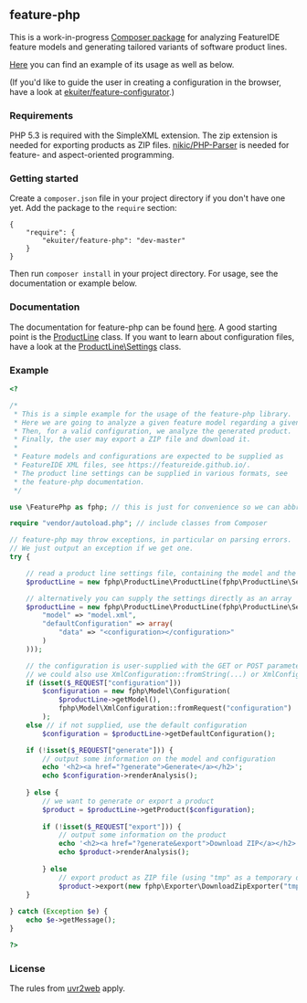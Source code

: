 ## feature-php

This is a work-in-progress [Composer package](https://packagist.org/packages/ekuiter/feature-php)
for analyzing FeatureIDE feature models and generating tailored variants of software product lines.

[Here](https://github.com/ekuiter/feature-example) you can find an example of its usage
as well as below.

(If you'd like to guide the user in creating a configuration in the browser, have a look at
[ekuiter/feature-configurator](https://github.com/ekuiter/feature-configurator).)


### Requirements

PHP 5.3 is required with the SimpleXML extension. The zip extension is needed for exporting products as ZIP files.
[nikic/PHP-Parser](https://github.com/nikic/PHP-Parser) is needed for feature- and aspect-oriented programming.

### Getting started

Create a `composer.json` file in your project directory if you don't have one yet.
Add the package to the `require` section:
```
{
    "require": {
        "ekuiter/feature-php": "dev-master"
    }
}
```
Then run `composer install` in your project directory. For usage, see the documentation or example below.

### Documentation

The documentation for feature-php can be found [here](http://ekuiter.github.io/feature-php). A good starting
point is the [ProductLine](http://ekuiter.github.io/feature-php/classes/FeaturePhp.ProductLine.ProductLine.html)
class. If you want to learn about configuration files, have a look at the
[ProductLine\Settings](http://ekuiter.github.io/feature-php/classes/FeaturePhp.ProductLine.Settings.html) class.

### Example

```php
<?

/*
 * This is a simple example for the usage of the feature-php library.
 * Here we are going to analyze a given feature model regarding a given configuration.
 * Then, for a valid configuration, we analyze the generated product.
 * Finally, the user may export a ZIP file and download it.
 * 
 * Feature models and configurations are expected to be supplied as
 * FeatureIDE XML files, see https://featureide.github.io/.
 * The product line settings can be supplied in various formats, see
 * the feature-php documentation.
 */

use \FeaturePhp as fphp; // this is just for convenience so we can abbreviate the prefix "FeaturePhp\" below

require "vendor/autoload.php"; // include classes from Composer

// feature-php may throw exceptions, in particular on parsing errors.
// We just output an exception if we get one.
try {

    // read a product line settings file, containing the model and the default configuration
    $productLine = new fphp\ProductLine\ProductLine(fphp\ProductLine\Settings::fromFile("config.json"));

    // alternatively you can supply the settings directly as an array
    $productLine = new fphp\ProductLine\ProductLine(fphp\ProductLine\Settings::fromArray(array(
        "model" => "model.xml",
        "defaultConfiguration" => array(
            "data" => "<configuration></configuration>"
        )
    )));

    // the configuration is user-supplied with the GET or POST parameter "configuration"
    // we could also use XmlConfiguration::fromString(...) or XmlConfiguration::fromFile(...)
    if (isset($_REQUEST["configuration"]))
        $configuration = new fphp\Model\Configuration(
            $productLine->getModel(),
            fphp\Model\XmlConfiguration::fromRequest("configuration")
        );
    else // if not supplied, use the default configuration
        $configuration = $productLine->getDefaultConfiguration();

    if (!isset($_REQUEST["generate"])) {
        // output some information on the model and configuration
        echo '<h2><a href="?generate">Generate</a></h2>';
        echo $configuration->renderAnalysis();
        
    } else {
        // we want to generate or export a product
        $product = $productLine->getProduct($configuration);
        
        if (!isset($_REQUEST["export"])) {
            // output some information on the product
            echo '<h2><a href="?generate&export">Download ZIP</a></h2>';
            echo $product->renderAnalysis();
            
        } else
            // export product as ZIP file (using "tmp" as a temporary directory)
            $product->export(new fphp\Exporter\DownloadZipExporter("tmp"));
    }
    
} catch (Exception $e) {
    echo $e->getMessage();
}

?>
```

### License

The rules from [uvr2web](https://github.com/ekuiter/uvr2web/blob/master/LICENSE.txt) apply.